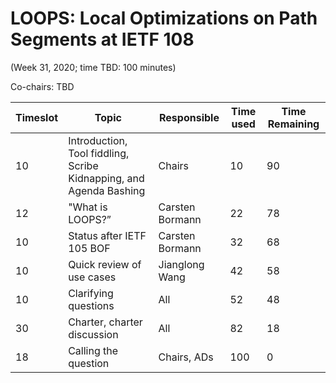 # LOOPS: Local Optimizations on Path Segments at IETF 108

(Week 31, 2020; time TBD: 100 minutes)

Co-chairs: TBD

| Timeslot | Topic                                                              | Responsible     | Time used | Time Remaining |
|----------|--------------------------------------------------------------------|-----------------|-----------|----------------|
|       10 | Introduction, Tool fiddling, Scribe Kidnapping, and Agenda Bashing | Chairs          |        10 |             90 |
|       12 | "What is LOOPS?”                                                   | Carsten Bormann |        22 |             78 |
|       10 | Status after IETF 105 BOF                                          | Carsten Bormann |        32 |             68 |
|       10 | Quick review of use cases                                          | Jianglong Wang  |        42 |             58 |
|       10 | Clarifying questions                                               | All             |        52 |             48 |
|       30 | Charter, charter discussion                                        | All             |        82 |             18 |
|       18 | Calling the question                                               | Chairs, ADs     |       100 |              0 |
